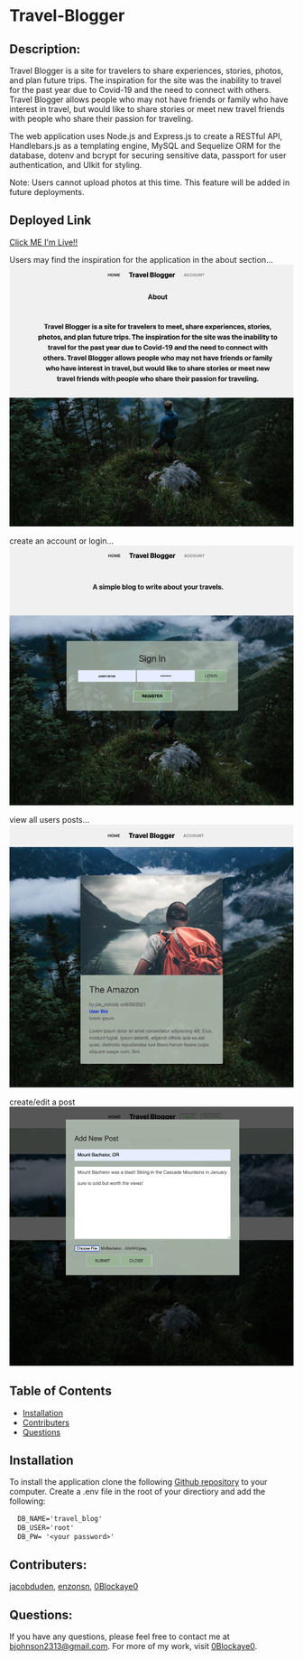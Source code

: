 # Travel-Blogger
  
  ## Description: 
  Travel Blogger is a site for travelers to share experiences, stories, photos, and plan future trips. The inspiration for the site was the inability to travel for the past year due to Covid-19 and the need to connect with others. Travel Blogger allows people who may not have friends or family who have interest in travel, but would like to share stories or meet new travel friends with people who share their passion for traveling.
  
  The web application uses Node.js and Express.js to create a RESTful API, Handlebars.js as a templating engine, MySQL and Sequelize ORM for the database, dotenv and bcrypt for securing sensitive data, passport for user authentication, and UIkit for styling.
 
 Note: Users cannot upload photos at this time. This feature will be added in future deployments.
 
  ## Deployed Link
 [Click ME I'm Live!!]()
 
 
 Users may find the inspiration for the application in the about section...
 ![Screenshot](./images/screenshot-1.png)
 
 create an account or login...
 ![Screenshot](./images/screenshot-2.png)
 
 view all users posts...
 ![Screenshot](./images/screenshot-3.png)
 
 create/edit a post
 ![Screenshot](./images/screenshot-4.png)
 
 
  ## Table of Contents
  * [Installation](#installation) 
  * [Contributers](#contributers)
  * [Questions](#questions)
  
  ## Installation
  To install the application clone the following [Github repository](https://github.com/0Blockaye0/Travel-Blog) to your computer. Create a .env file in the root of your directiory and add the following:

      DB_NAME='travel_blog'
      DB_USER='root'
      DB_PW= '<your password>'
  
  
  ## Contributers:
  [jacobduden](https://github.com/jacobduden), [enzonsn](https://github.com/enzonsn), [0Blockaye0](https://github.com/0Blockaye0)
  

  ## Questions:
  If you have any questions, please feel free to contact me at bjohnson2313@gmail.com. For more of my work, visit [0Blockaye0](https://github.com/0Blockaye0).
